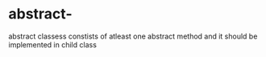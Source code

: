 # abstract-
abstract classess constists of atleast one abstract method and it should be implemented in child class
